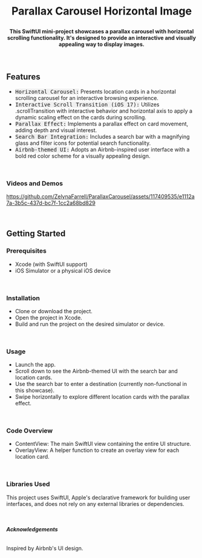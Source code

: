 # <p align="center"><b>Parallax Carousel Horizontal Image </b></p>


#### <p align="center">This SwiftUI mini-project showcases a parallax carousel with horizontal scrolling functionality. It's designed to provide an interactive and visually appealing way to display images.
</p>

<br>

## **Features**
- <kbd style="background-color: #f0f0f0">Horizontal Carousel:</kbd> Presents location cards in a horizontal scrolling carousel for an interactive browsing experience.
- <kbd style="background-color: #f0f0f0">Interactive Scroll Transition (iOS 17):</kbd> Utilizes .scrollTransition with interactive behavior and horizontal axis to apply a dynamic scaling effect on the cards during scrolling.
- <kbd style="background-color: #f0f0f0">Parallax Effect:</kbd> Implements a parallax effect on card movement, adding depth and visual interest.
- <kbd style="background-color: #f0f0f0">Search Bar Integration:</kbd> Includes a search bar with a magnifying glass and filter icons for potential search functionality.
- <kbd style="background-color: #f0f0f0">Airbnb-themed UI:</kbd> Adopts an Airbnb-inspired user interface with a bold red color scheme for a visually appealing design.

<br>

### **Videos and Demos**
https://github.com/ZelynaFarrell/ParallaxCarousel/assets/117409535/e1112a7a-3b5c-437d-bc7f-1cc2a68bd829



<br>


## **Getting Started**

### **Prerequisites**
- Xcode (with SwiftUI support)
- iOS Simulator or a physical iOS device

<br>

### **Installation**
- Clone or download the project.
- Open the project in Xcode.
- Build and run the project on the desired simulator or device.

<br>


### **Usage**
- Launch the app.
- Scroll down to see the Airbnb-themed UI with the search bar and location cards.
- Use the search bar to enter a destination (currently non-functional in this showcase).
- Swipe horizontally to explore different location cards with the parallax effect.

<br>


### **Code Overview**
- ContentView: The main SwiftUI view containing the entire UI structure.
- OverlayView: A helper function to create an overlay view for each location card.

<br>

### **Libraries Used**
This project uses SwiftUI, Apple's declarative framework for building user interfaces, and does not rely on any external libraries or dependencies.

<br>


###### **Acknowledgements**
Inspired by Airbnb's UI design.


